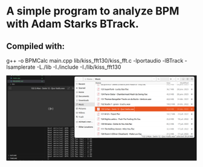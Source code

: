 # A simple program to analyze BPM with Adam Starks BTrack.

## Compiled with:

g++ -o BPMCalc main.cpp lib/kiss_fft130/kiss_fft.c -lportaudio -lBTrack -lsamplerate -L./lib -I./include -I./lib/kiss_fft130

![Screenshot](pictures/screenshot.png)
